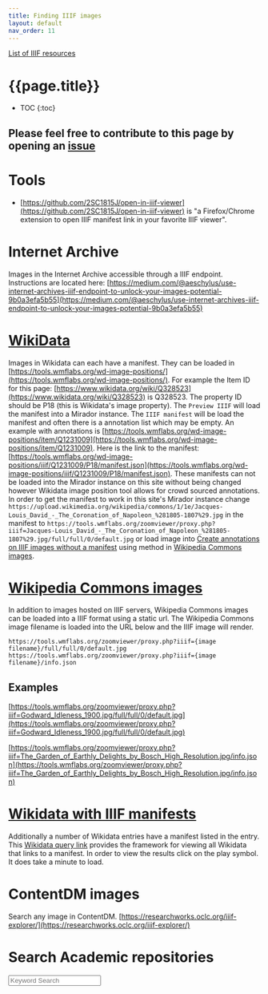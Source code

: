 ```yaml
---
title: Finding IIIF images
layout: default
nav_order: 11
---
```



<script src="{{site.baseurl}}/js/custom-search.js"></script>

<link rel="stylesheet" type="text/css" href="{{site.baseurl}}/css/custom-search.css">
<a href="https://dnoneill.github.io/annotate/getIIIFresources/">List of IIIF resources</a>

# {{page.title}}

* TOC
{:toc}

## Please feel free to contribute to this page by opening an [issue](https://github.com/dnoneill/annotate/issues/new?assignees=dnoneill&labels=&template=add-resource-to--where-to-find-iiif-.md&title=)

# Tools
* [https://github.com/2SC1815J/open-in-iiif-viewer](https://github.com/2SC1815J/open-in-iiif-viewer) is "a Firefox/Chrome extension to open IIIF manifest link in your favorite IIIF viewer".


# Internet Archive

Images in the Internet Archive accessible through a IIIF endpoint. Instructions are located here: [https://medium.com/@aeschylus/use-internet-archives-iiif-endpoint-to-unlock-your-images-potential-9b0a3efa5b55](https://medium.com/@aeschylus/use-internet-archives-iiif-endpoint-to-unlock-your-images-potential-9b0a3efa5b55)

# [WikiData](https://commons.wikimedia.org/wiki/Commons:International_Image_Interoperability_Framework)

Images in Wikidata can each have a manifest. They can be loaded in [https://tools.wmflabs.org/wd-image-positions/](https://tools.wmflabs.org/wd-image-positions/). For example the Item ID for this page: [https://www.wikidata.org/wiki/Q328523](https://www.wikidata.org/wiki/Q328523) is Q328523. The property ID should be P18 (this is Wikidata's image property).  The `Preview IIIF` will load the manifest into a Mirador instance. The `IIIF manifest` will be load the manifest and often there is a annotation list which may be empty. An example with annotations is [https://tools.wmflabs.org/wd-image-positions/item/Q1231009](https://tools.wmflabs.org/wd-image-positions/item/Q1231009). Here is the link to the manifest: [https://tools.wmflabs.org/wd-image-positions/iiif/Q1231009/P18/manifest.json](https://tools.wmflabs.org/wd-image-positions/iiif/Q1231009/P18/manifest.json). These manifests can not be loaded into the Mirador instance on this site without being changed however Wikidata image position tool allows for crowd sourced annotations. In order to get the manifest to work in this site's Mirador instance change `https://upload.wikimedia.org/wikipedia/commons/1/1e/Jacques-Louis_David_-_The_Coronation_of_Napoleon_%281805-1807%29.jpg` in the manifest to `https://tools.wmflabs.org/zoomviewer/proxy.php?iiif=Jacques-Louis_David_-_The_Coronation_of_Napoleon_%281805-1807%29.jpg/full/full/0/default.jpg` or load image into [Create annotations on IIIF images without a manifest]({{site.baseurl}}/openseadragon/) using method in  [Wikipedia Commons images](#wikipedia-commons-images).


# [Wikipedia Commons images](https://commons.wikimedia.org/wiki/Commons:International_Image_Interoperability_Framework)

In addition to images hosted on IIIF servers, Wikipedia Commons images can be loaded into a IIIF format using a static url. The Wikipedia Commons image filename is loaded into the URL below and the IIIF image will render.

```
https://tools.wmflabs.org/zoomviewer/proxy.php?iiif={image filename}/full/full/0/default.jpg
https://tools.wmflabs.org/zoomviewer/proxy.php?iiif={image filename}/info.json
```

## Examples
[https://tools.wmflabs.org/zoomviewer/proxy.php?iiif=Godward_Idleness_1900.jpg/full/full/0/default.jpg](https://tools.wmflabs.org/zoomviewer/proxy.php?iiif=Godward_Idleness_1900.jpg/full/full/0/default.jpg)

[https://tools.wmflabs.org/zoomviewer/proxy.php?iiif=The_Garden_of_Earthly_Delights_by_Bosch_High_Resolution.jpg/info.json](https://tools.wmflabs.org/zoomviewer/proxy.php?iiif=The_Garden_of_Earthly_Delights_by_Bosch_High_Resolution.jpg/info.json)

# [Wikidata with IIIF manifests](https://commons.wikimedia.org/wiki/Commons:International_Image_Interoperability_Framework)
Additionally a number of Wikidata entries have a manifest listed in the entry. This [Wikidata query link](https://query.wikidata.org/#%23artworks%20on%20Wikidata%20which%20link%20to%20IIIF%20manifests%0ASELECT%20%3Fitem%20%3FitemLabel%20%3Fcollection%20%3FcollectionLabel%20%3Fiiif_manifest%20%3Fcreator%20%3FcreatorLabel%20%3Finception%20WHERE%20%7B%0A%20%20%3Fitem%20wdt%3AP6108%20%3Fiiif_manifest.%0A%20%20SERVICE%20wikibase%3Alabel%20%7B%20bd%3AserviceParam%20wikibase%3Alanguage%20%22%5BAUTO_LANGUAGE%5D%2Cen%22.%20%7D%0A%20%20OPTIONAL%20%7B%20%3Fitem%20wdt%3AP195%20%3Fcollection.%20%7D%0A%20%20OPTIONAL%20%7B%20%3Fitem%20wdt%3AP170%20%3Fcreator.%20%7D%0A%20%20OPTIONAL%20%7B%20%3Fitem%20wdt%3AP571%20%3Finception.%20%7D%0A%7D) provides the framework for viewing all Wikidata that links to a manifest. In order to view the results click on the play symbol. It does take a minute to load.

# ContentDM images

Search any image in ContentDM. [https://researchworks.oclc.org/iiif-explorer/](https://researchworks.oclc.org/iiif-explorer/)

# Search Academic repositories

<form role="search" id="search">
<div class="search-control">
    <input type="search" id="keyword" name="query"
           placeholder="Keyword Search"
           aria-label="Search institutions">
    <input type="hidden" name="sort" value="atoz">
</div>
</form>
<div id="spinner"><i class="fa fa-spinner fa-spin"></i></div>

<div id="header_info"></div>
<div style="float: left; width: 20%; ">
  <div id="facets">
  </div>
</div>
<div style="float: left; width: 80%; display: none; border: 1px solid #ccc" class="all_results">
  <div id="search_results">
    <div id="searchInfo">
      <span id="number_results"></span>
      <span id="sort_by" class="dropdownsort"><label for="sortSelect">Sort By:</label>
        <select id="sortSelect" name="sort" onchange="changeSort(event);">
          <option value="">Relevance</option>
          <option value="atoz">Name</option>
        </select>
      </span>
    </div>
  </div>
  <ul id="resultslist">
  </ul>
  <div id="pagination"></div>
</div>
<div style="clear:both"><span></span></div>
<script src="{{site.baseurl}}/js/index.js"></script>

<script type="text/javascript">
    var scrollTop = 0;
    
    
    document.body.onscroll = onscroll;
    
    function onscroll (){
      scrollTop = document.documentElement.scrollTop || document.body.scrollTop;
      console.log(scrollTop);
    }
    window.onbeforeunload = function(e) {
      console.log(window.scrollY);
      scrollTop = document.documentElement.scrollTop || document.body.scrollTop;
      console.log(scrollTop);
    };
    document.body.addEventListener("scroll", onscroll);
    function load() {
      const queryString = window.location.search;
      if (!queryString){
        document.getElementById('search').submit();
      }

      const urlParams = new URLSearchParams(queryString);
      loadsearchtemplate();
      document.getElementById('spinner').style.display = 'none';
      document.documentElement.scrollTop = scrollTop;
      }
      window.onload = load;
</script>

